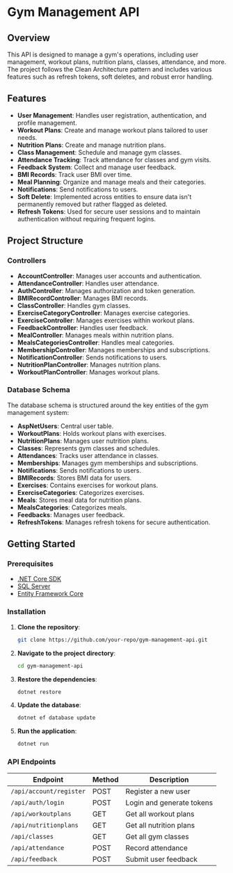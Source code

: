 # Gym Management API

## Overview

This API is designed to manage a gym's operations, including user management, workout plans, nutrition plans, classes, attendance, and more. The project follows the Clean Architecture pattern and includes various features such as refresh tokens, soft deletes, and robust error handling.

## Features

- **User Management**: Handles user registration, authentication, and profile management.
- **Workout Plans**: Create and manage workout plans tailored to user needs.
- **Nutrition Plans**: Create and manage nutrition plans.
- **Class Management**: Schedule and manage gym classes.
- **Attendance Tracking**: Track attendance for classes and gym visits.
- **Feedback System**: Collect and manage user feedback.
- **BMI Records**: Track user BMI over time.
- **Meal Planning**: Organize and manage meals and their categories.
- **Notifications**: Send notifications to users.
- **Soft Delete**: Implemented across entities to ensure data isn't permanently removed but rather flagged as deleted.
- **Refresh Tokens**: Used for secure user sessions and to maintain authentication without requiring frequent logins.

## Project Structure

### Controllers
- **AccountController**: Manages user accounts and authentication.
- **AttendanceController**: Handles user attendance.
- **AuthController**: Manages authorization and token generation.
- **BMIRecordController**: Manages BMI records.
- **ClassController**: Handles gym classes.
- **ExerciseCategoryController**: Manages exercise categories.
- **ExerciseController**: Manages exercises within workout plans.
- **FeedbackController**: Handles user feedback.
- **MealController**: Manages meals within nutrition plans.
- **MealsCategoriesController**: Handles meal categories.
- **MembershipController**: Manages memberships and subscriptions.
- **NotificationController**: Sends notifications to users.
- **NutritionPlanController**: Manages nutrition plans.
- **WorkoutPlanController**: Manages workout plans.

### Database Schema
The database schema is structured around the key entities of the gym management system:

- **AspNetUsers**: Central user table.
- **WorkoutPlans**: Holds workout plans with exercises.
- **NutritionPlans**: Manages user nutrition plans.
- **Classes**: Represents gym classes and schedules.
- **Attendances**: Tracks user attendance in classes.
- **Memberships**: Manages gym memberships and subscriptions.
- **Notifications**: Sends notifications to users.
- **BMIRecords**: Stores BMI data for users.
- **Exercises**: Contains exercises for workout plans.
- **ExerciseCategories**: Categorizes exercises.
- **Meals**: Stores meal data for nutrition plans.
- **MealsCategories**: Categorizes meals.
- **Feedbacks**: Manages user feedback.
- **RefreshTokens**: Manages refresh tokens for secure authentication.

## Getting Started

### Prerequisites
- [.NET Core SDK](https://dotnet.microsoft.com/download)
- [SQL Server](https://www.microsoft.com/en-us/sql-server/sql-server-downloads)
- [Entity Framework Core](https://docs.microsoft.com/en-us/ef/core/)

### Installation

1. **Clone the repository**:
    ```bash
    git clone https://github.com/your-repo/gym-management-api.git
    ```

2. **Navigate to the project directory**:
    ```bash
    cd gym-management-api
    ```

3. **Restore the dependencies**:
    ```bash
    dotnet restore
    ```

4. **Update the database**:
    ```bash
    dotnet ef database update
    ```

5. **Run the application**:
    ```bash
    dotnet run
    ```

### API Endpoints

| Endpoint                        | Method | Description                                  |
|---------------------------------|--------|----------------------------------------------|
| `/api/account/register`         | POST   | Register a new user                          |
| `/api/auth/login`               | POST   | Login and generate tokens                    |
| `/api/workoutplans`             | GET    | Get all workout plans                        |
| `/api/nutritionplans`           | GET    | Get all nutrition plans                      |
| `/api/classes`                  | GET    | Get all gym classes                          |
| `/api/attendance`               | POST   | Record attendance                            |
| `/api/feedback`                 | POST   | Submit user feedback                         |


